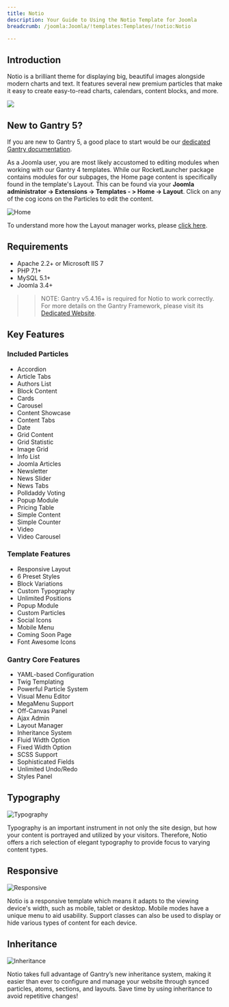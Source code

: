 ```yaml
---
title: Notio
description: Your Guide to Using the Notio Template for Joomla
breadcrumb: /joomla:Joomla/!templates:Templates/!notio:Notio

---
```


Introduction
-----

Notio is a brilliant theme for displaying big, beautiful images alongside modern charts and text. It features several new premium particles that make it easy to create easy-to-read charts, calendars, content blocks, and more.

![](assets/notio.jpeg)

New to Gantry 5?
-----
If you are new to Gantry 5, a good place to start would be our [dedicated Gantry documentation](http://docs.gantry.org).

As a Joomla user, you are most likely accustomed to editing modules when working with our Gantry 4 templates. While our RocketLauncher package contains modules for our subpages, the Home page content is specifically found in the template's Layout. This can be found via your **Joomla administrator -> Extensions -> Templates - > Home -> Layout**. Click on any of the cog icons on the Particles to edit the content.

![Home](home.jpg)

To understand more how the Layout manager works, please [click here](http://docs.gantry.org/gantry5/configure/layout-manager).

Requirements
-----

* Apache 2.2+ or Microsoft IIS 7
* PHP 7.1+ 
* MySQL 5.1+
* Joomla 3.4+

>> NOTE: Gantry v5.4.16+ is required for Notio to work correctly. For more details on the Gantry Framework, please visit its [Dedicated Website](http://gantry.org).

Key Features
-----

### Included Particles

* Accordion
* Article Tabs
* Authors List
* Block Content
* Cards
* Carousel
* Content Showcase
* Content Tabs
* Date
* Grid Content
* Grid Statistic
* Image Grid
* Info List
* Joomla Articles
* Newsletter
* News Slider
* News Tabs
* Polldaddy Voting
* Popup Module
* Pricing Table
* Simple Content
* Simple Counter
* Video
* Video Carousel

### Template Features

* Responsive Layout
* 6 Preset Styles
* Block Variations
* Custom Typography
* Unlimited Positions
* Popup Module
* Custom Particles
* Social Icons
* Mobile Menu
* Coming Soon Page
* Font Awesome Icons

### Gantry Core Features

* YAML-based Configuration
* Twig Templating
* Powerful Particle System
* Visual Menu Editor
* MegaMenu Support
* Off-Canvas Panel
* Ajax Admin
* Layout Manager
* Inheritance System
* Fluid Width Option
* Fixed Width Option
* SCSS Support
* Sophisticated Fields
* Unlimited Undo/Redo
* Styles Panel

## Typography

![Typography](ft-2.jpg)

Typography is an important instrument in not only the site design, but how your content is portrayed and utilized by your visitors. Therefore, Notio offers a rich selection of elegant typography to provide focus to varying content types.

## Responsive

![Responsive](ft-3.jpg)

Notio is a responsive template which means it adapts to the viewing device's width, such as mobile, tablet or desktop. Mobile modes have a unique menu to aid usability. Support classes can also be used to display or hide various types of content for each device.

## Inheritance

![Inheritance](ft-4.jpg)

Notio takes full advantage of Gantry’s new inheritance system, making it easier than ever to configure and manage your website through synced particles, atoms, sections, and layouts. Save time by using inheritance to avoid repetitive changes!

